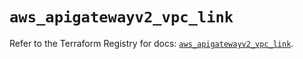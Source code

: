 # `aws_apigatewayv2_vpc_link`

Refer to the Terraform Registry for docs: [`aws_apigatewayv2_vpc_link`](https://registry.terraform.io/providers/hashicorp/aws/4.54.0/docs/resources/apigatewayv2_vpc_link).
